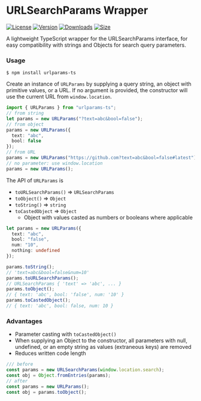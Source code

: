 # URLSearchParams Wrapper

[![License](https://img.shields.io/github/license/zakwht/urlparams-ts)](./LICENSE.md)
[![Version](https://img.shields.io/npm/v/urlparams-ts)](https://www.npmjs.com/package/urlparams-ts)
[![Downloads](https://img.shields.io/npm/dt/urlparams-ts)](https://www.npmjs.com/package/urlparams-ts)
[![Size](https://img.shields.io/bundlephobia/minzip/urlparams-ts?label=size)](https://bundlephobia.com/result?p=urlparams-ts)

A lightweight TypeScript wrapper for the URLSearchParams interface, for easy compatibility with strings and Objects for search query parameters.

### Usage

```shell
$ npm install urlparams-ts
```

Create an instance of `URLParams` by supplying a query string, an object with primitive values, or a URL. If no argument is provided, the constructor will use the current URL from `window.location`.

```typescript
import { URLParams } from "urlparams-ts";
// from string
let params = new URLParams("?text=abc&bool=false");
// from object
params = new URLParams({
  text: "abc",
  bool: false
});
// from URL
params = new URLParams("https://github.com?text=abc&bool=false#latest");
// no parameter: use window.location
params = new URLParams();
```

The API of `URLParams` is

- `toURLSearchParams()` ⇒ `URLSearchParams`
- `toObject()` ⇒ `Object`
- `toString()` ⇒ `string`
- `toCastedObject` ⇒ `Object`
  - Object with values casted as numbers or booleans where applicable

```typescript
let params = new URLParams({
  text: "abc",
  bool: "false",
  num: "10",
  nothing: undefined
});

params.toString();
// 'text=abc&bool=false&num=10'
params.toURLSearchParams();
// URLSearchParams { 'text' => 'abc', ... }
params.toObject();
// { text: 'abc', bool: 'false', num: '10' }
params.toCastedObject();
// { text: 'abc', bool: false, num: 10 }
```

### Advantages

- Parameter casting with `toCastedObject()`
- When supplying an Object to the constructor, all parameters with null, undefined, or an empty string as values (extraneous keys) are removed
- Reduces written code length

```typescript
/// before
const params = new URLSearchParams(window.location.search);
const obj = Object.fromEntries(params);
// after
const params = new URLParams();
const obj = params.toObject();
```
